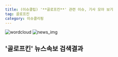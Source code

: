 ```yaml
---
title: (이슈클립) '**골로프킨**' 관련 이슈, 기사 모아 보기
tag: 골로프킨
category: 이슈클리핑
---
```

![wordcloud](https://s3.ap-northeast-2.amazonaws.com/lyrics101-wordcloud/2018-09-16-1537068353.png)
![news_img](https://user-images.githubusercontent.com/42597476/44507050-1206f400-a6e4-11e8-8d98-7ffbfebb353f.png)
## **'**골로프킨**'** 뉴스속보 검색결과

